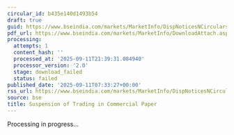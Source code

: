 ```yaml
---
circular_id: b435e140d1493b54
draft: true
guid: https://www.bseindia.com/markets/MarketInfo/DispNoticesNCirculars.aspx?Noticeid={40CB6CFA-999D-48F9-9E2A-B31D9A088163}&noticeno=20250911-3&dt=09/11/2025&icount=3&totcount=91&flag=0
pdf_url: https://www.bseindia.com/markets/MarketInfo/DownloadAttach.aspx?id=20250911-3&attachedId=
processing:
  attempts: 1
  content_hash: ''
  processed_at: '2025-09-11T21:39:31.084940'
  processor_version: '2.0'
  stage: download_failed
  status: failed
published_date: '2025-09-11T07:33:27+00:00'
rss_url: https://www.bseindia.com/markets/MarketInfo/DispNoticesNCirculars.aspx?Noticeid={40CB6CFA-999D-48F9-9E2A-B31D9A088163}&noticeno=20250911-3&dt=09/11/2025&icount=3&totcount=91&flag=0
source: bse
title: Suspension of Trading in Commercial Paper
---
```


Processing in progress...